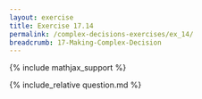 ```yaml
---
layout: exercise
title: Exercise 17.14
permalink: /complex-decisions-exercises/ex_14/
breadcrumb: 17-Making-Complex-Decision
---
```


{% include mathjax_support %}

<div><i class="arrow-up loader" data-chapter="complex-decisions-exercises" data-exercise="ex_14" data-rating="0"></i></div>
{% include_relative question.md %}
